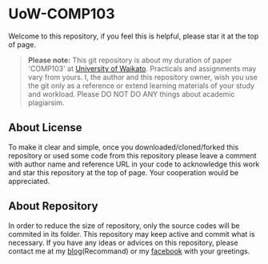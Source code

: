 # UoW-COMP103

Welcome to this repository, if you feel this is helpful, please star it at the top of page.
>**Please note:** This git repository is about my duration of paper 'COMP103' at [University of Waikato](http://www.waikato.ac.nz/). Practicals and assignments may vary from yours. I, the author and this repository owner, wish you use the git only as a reference or extend learning materials of your study and workload. Please DO NOT DO ANY things about academic plagiarsim.

## About License

To make it clear and simple, once you downloaded/cloned/forked this repository or used some code from this repository please leave a comment with author name and reference URL in your code to acknowledge this work and star this repository at the top of page. Your cooperation would be appreciated.

## About Repository

In order to reduce the size of repository, only the source codes will be commited in its folder. This repository may keep active and commit what is necessary. If you have any ideas or advices on this repository, please contact me at my [blog](http://www.kamikid.me/wp/2017/06/10/begin-coding-with-cs/)(Recommand) or my [facebook](https://www.facebook.com/KamikidFu) with your greetings.
